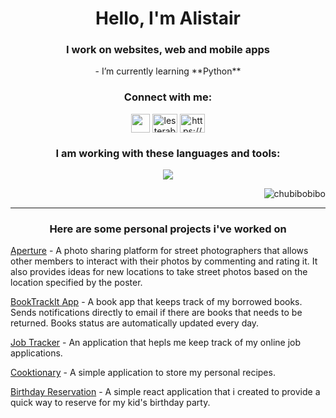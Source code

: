 <h1 align="center">Hello, I'm Alistair</h1>
<h3 align="center">I work on websites, web and mobile apps</h3>



<p align="center">- I’m currently learning **Python**<p/>

<h3 align="center">Connect with me:</h3>

<p align="center">
  <a href="https://alistair-portfolio-463f.vercel.app/" ><img src="https://img.icons8.com/?size=100&id=XgVsZZvTh0tg&format=png&color=000000" align="center" height='30', width="30"/></a>
<a href="https://instagram.com/lesterabao" target="blank"><img align="center" src="https://raw.githubusercontent.com/rahuldkjain/github-profile-readme-generator/master/src/images/icons/Social/instagram.svg" alt="lesterabao" height="30" width="40" /></a>
  <a href="https://linkedin.com/in/alistair-abao-bsn-rn-03aa63260/" target="blank"><img align="center" src="https://raw.githubusercontent.com/rahuldkjain/github-profile-readme-generator/master/src/images/icons/Social/linked-in-alt.svg" alt="https://www.linkedin.com/in/alistair-abao-bsn-rn-03aa63260/" height="30" width="40" /></a>
</p>



<h3 align="center">I am working with these languages and tools:</h3>
<p align="center">
  <a href="https://skillicons.dev">
    <img src="https://skillicons.dev/icons?i=mongodb,express,react,nodejs,mysql,git,github,js,html,css,tailwind,styledcomponents" />
  </a>
</p>  

<p align="right"> <img src="https://komarev.com/ghpvc/?username=chubibobibo&label=Profile%20views&color=0e75b6&style=flat" alt="chubibobibo" /> </p>

<hr/>  
<h3 align="center">Here are some personal projects i've worked on</h3>  

[Aperture](https://aperture-remake.onrender.com) - A photo sharing platform for street photographers that allows other members to interact with their photos by commenting and rating it. It also provides ideas for new locations to take street photos based on the location specified by the poster.  

[BookTrackIt App](https://booktrackit.onrender.com/) - A book app that keeps track of my borrowed books. Sends notifications directly to email if there are books that needs to be returned. Books status are automatically updated every day.

[Job Tracker](https://jobtrackerv2.onrender.com/) - An application that hepls me keep track of my online job applications.  

[Cooktionary](https://cooktionaryapp.onrender.com) - A simple application to store my personal recipes.  

[Birthday Reservation](https://rsvp-invite-three.vercel.app/) - A simple react application that i created to provide a quick way to reserve for my kid's birthday party.




